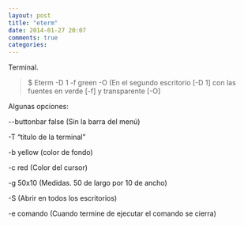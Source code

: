```yaml
---
layout: post
title: "eterm"
date: 2014-01-27 20:07
comments: true
categories: 
---
```

Terminal.

>$ Eterm -D 1 -f green -O (En el segundo escritorio [-D 1] con las fuentes en verde  [-f]  y transparente [-O]

Algunas opciones:

--buttonbar false (Sin la barra del menú)

-T “titulo de la terminal” 

-b yellow (color de fondo)

-c red (Color del cursor)

-g 50x10 (Medidas. 50 de largo por 10 de ancho)

-S (Abrir en todos los escritorios)

-e comando (Cuando termine de ejecutar el comando se cierra)


